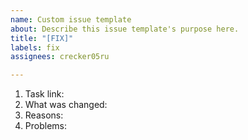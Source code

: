 ```yaml
---
name: Custom issue template
about: Describe this issue template's purpose here.
title: "[FIX]"
labels: fix
assignees: crecker05ru

---
```


1. Task link:
2. What was changed:
3. Reasons:
4. Problems:
